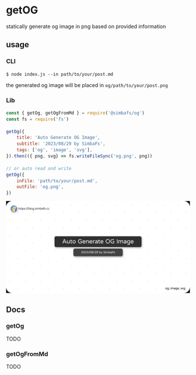 # getOG
statically generate og image in png based on provided information

## usage
### CLI
```
$ node index.js --in path/to/your/post.md
```

the generated og image will be placed in `og/path/to/your/post.png`

### Lib
```js
const { getOg, getOgFromMd } = require('@simbafs/og')
const fs = require('fs')

getOg({ 
    title: 'Auto Generate OG Image',
    subtitle: '2023/08/29 by SimbaFs',
    tags: ['og', 'image', 'svg'],
}).then(({ png, svg} => fs.writeFileSync('og.png', png))

// or auto read and write
getOg({
    inFile: 'path/to/your/post.md',
    outFile: 'og.png',
})
```

![og](./og.png)

## Docs
### getOg
TODO

### getOgFromMd
TODO
